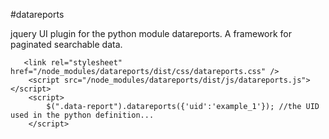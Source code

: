 #datareports

jquery UI plugin for the python module datareports. A framework for paginated searchable data.

```
   <link rel="stylesheet" href="/node_modules/datareports/dist/css/datareports.css" />
    <script src="/node_modules/datareports/dist/js/datareports.js"></script>
    <script>
        $(".data-report").datareports({'uid':'example_1'}); //the UID used in the python definition...
    </script>
```